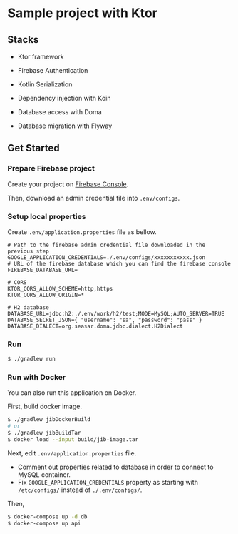 # Sample project with Ktor

## Stacks

* Ktor framework

* Firebase Authentication

* Kotlin Serialization

* Dependency injection with Koin

* Database access with Doma

* Database migration with Flyway

## Get Started

### Prepare Firebase project

Create your project on [Firebase Console](https://console.firebase.google.com/).

Then, download an admin credential file into `.env/configs`.

### Setup local properties

Create `.env/application.properties` file as bellow.

```properties
# Path to the firebase admin credential file downloaded in the previous step
GOOGLE_APPLICATION_CREDENTIALS=./.env/configs/xxxxxxxxxxx.json
# URL of the firebase database which you can find the firebase console
FIREBASE_DATABASE_URL=

# CORS
KTOR_CORS_ALLOW_SCHEME=http,https
KTOR_CORS_ALLOW_ORIGIN=*

# H2 database
DATABASE_URL=jdbc:h2:./.env/work/h2/test;MODE=MySQL;AUTO_SERVER=TRUE
DATABASE_SECRET_JSON={ "username": "sa", "password": "pass" }
DATABASE_DIALECT=org.seasar.doma.jdbc.dialect.H2Dialect
```

### Run

```bash
$ ./gradlew run
```

### Run with Docker

You can also run this application on Docker.

First, build docker image.

```bash
$ ./gradlew jibDockerBuild
# or
$ ./gradlew jibBuildTar
$ docker load --input build/jib-image.tar
```

Next, edit `.env/application.properties` file.
* Comment out properties related to database in order to connect to MySQL container.
* Fix `GOOGLE_APPLICATION_CREDENTIALS` property as starting with `/etc/configs/` instead of `./.env/configs/`.

Then,

```bash
$ docker-compose up -d db
$ docker-compose up api
```
